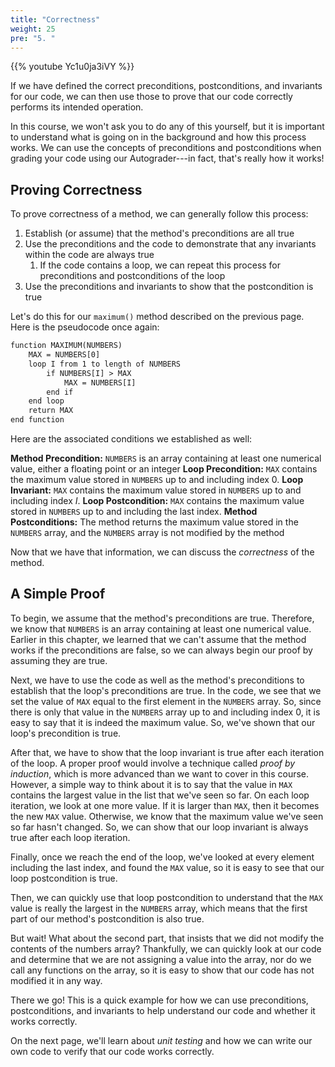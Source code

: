 ```yaml
---
title: "Correctness"
weight: 25
pre: "5. "
---
```

{{% youtube Yc1u0ja3iVY %}}

If we have defined the correct preconditions, postconditions, and invariants for our code, we can then use those to prove that our code correctly performs its intended operation.

In this course, we won't ask you to do any of this yourself, but it is important to understand what is going on in the background and how this process works. We can use the concepts of preconditions and postconditions when grading your code using our Autograder---in fact, that's really how it works!

## Proving Correctness

To prove correctness of a method, we can generally follow this process:

1. Establish (or assume) that the method's preconditions are all true
1. Use the preconditions and the code to demonstrate that any invariants within the code are always true
    1. If the code contains a loop, we can repeat this process for preconditions and postconditions of the loop
1. Use the preconditions and invariants to show that the postcondition is true

Let's do this for our `maximum()` method described on the previous page. Here is the pseudocode once again:

```tex
function MAXIMUM(NUMBERS)
    MAX = NUMBERS[0]
    loop I from 1 to length of NUMBERS
        if NUMBERS[I] > MAX
            MAX = NUMBERS[I]
        end if
    end loop
    return MAX
end function
```

Here are the associated conditions we established as well:

**Method Precondition:** `NUMBERS` is an array containing at least one numerical value, either a floating point or an integer
**Loop Precondition:** `MAX` contains the maximum value stored in `NUMBERS` up to and including index $0$.
**Loop Invariant:** `MAX` contains the maximum value stored in `NUMBERS` up to and including index $I$. 
**Loop Postcondition:** `MAX` contains the maximum value stored in `NUMBERS` up to and including the last index.
**Method Postconditions:** The method returns the maximum value stored in the `NUMBERS` array, and the `NUMBERS` array is not modified by the method

Now that we have that information, we can discuss the _correctness_ of the method.

## A Simple Proof

To begin, we assume that the method's preconditions are true. Therefore, we know that `NUMBERS` is an array containing at least one numerical value. Earlier in this chapter, we learned that we can't assume that the method works if the preconditions are false, so we can always begin our proof by assuming they are true.

Next, we have to use the code as well as the method's preconditions to establish that the loop's preconditions are true. In the code, we see that we set the value of `MAX` equal to the first element in the `NUMBERS` array. So, since there is only that value in the `NUMBERS` array up to and including index $0$, it is easy to say that it is indeed the maximum value. So, we've shown that our loop's precondition is true. 

After that, we have to show that the loop invariant is true after each iteration of the loop. A proper proof would involve a technique called _proof by induction_, which is more advanced than we want to cover in this course. However, a simple way to think about it is to say that the value in `MAX` contains the largest value in the list that we've seen so far. On each loop iteration, we look at one more value. If it is larger than `MAX`, then it becomes the new `MAX` value. Otherwise, we know that the maximum value we've seen so far hasn't changed. So, we can show that our loop invariant is always true after each loop iteration.

Finally, once we reach the end of the loop, we've looked at every element including the last index, and found the `MAX` value, so it is easy to see that our loop postcondition is true.

Then, we can quickly use that loop postcondition to understand that the `MAX` value is really the largest in the `NUMBERS` array, which means that the first part of our method's postcondition is also true.

But wait! What about the second part, that insists that we did not modify the contents of the numbers array? Thankfully, we can quickly look at our code and determine that we are not assigning a value into the array, nor do we call any functions on the array, so it is easy to show that our code has not modified it in any way.

There we go! This is a quick example for how we can use preconditions, postconditions, and invariants to help understand our code and whether it works correctly.

On the next page, we'll learn about _unit testing_ and how we can write our own code to verify that our code works correctly.
